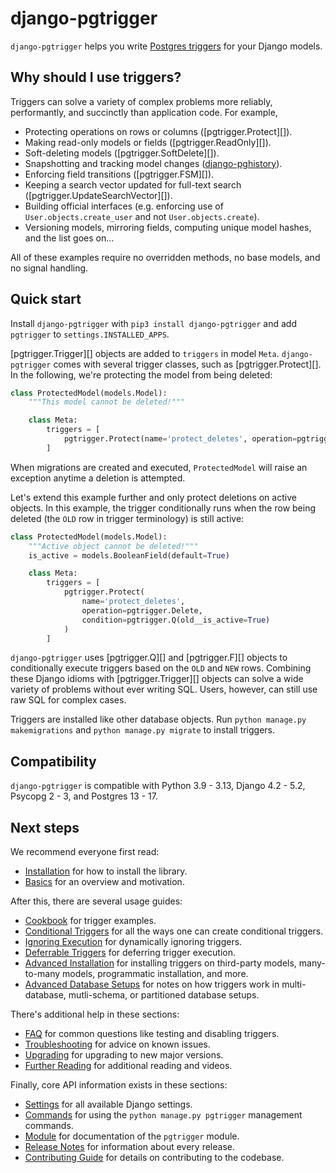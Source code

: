 # django-pgtrigger

`django-pgtrigger` helps you write [Postgres triggers](https://www.postgresql.org/docs/current/sql-createtrigger.html) for your Django models.

## Why should I use triggers?

Triggers can solve a variety of complex problems more reliably, performantly, and succinctly than application code. For example,

* Protecting operations on rows or columns ([pgtrigger.Protect][]).
* Making read-only models or fields ([pgtrigger.ReadOnly][]).
* Soft-deleting models ([pgtrigger.SoftDelete][]).
* Snapshotting and tracking model changes ([django-pghistory](https://django-pghistory.readthedocs.io)).
* Enforcing field transitions ([pgtrigger.FSM][]).
* Keeping a search vector updated for full-text search ([pgtrigger.UpdateSearchVector][]).
* Building official interfaces (e.g. enforcing use of `User.objects.create_user` and not `User.objects.create`).
* Versioning models, mirroring fields, computing unique model hashes, and the list goes on...

All of these examples require no overridden methods, no base models, and no signal handling.

## Quick start

Install `django-pgtrigger` with `pip3 install django-pgtrigger` and add `pgtrigger` to `settings.INSTALLED_APPS`.

[pgtrigger.Trigger][] objects are added to `triggers` in model `Meta`. `django-pgtrigger` comes with several trigger classes, such as [pgtrigger.Protect][]. In the following, we're protecting the model from being deleted:

```python
class ProtectedModel(models.Model):
    """This model cannot be deleted!"""

    class Meta:
        triggers = [
            pgtrigger.Protect(name='protect_deletes', operation=pgtrigger.Delete)
        ]
```

When migrations are created and executed, `ProtectedModel` will raise an exception anytime a deletion is attempted.

Let's extend this example further and only protect deletions on active objects. In this example, the trigger conditionally runs when the row being deleted (the `OLD` row in trigger terminology) is still active:

```python
class ProtectedModel(models.Model):
    """Active object cannot be deleted!"""
    is_active = models.BooleanField(default=True)

    class Meta:
        triggers = [
            pgtrigger.Protect(
                name='protect_deletes',
                operation=pgtrigger.Delete,
                condition=pgtrigger.Q(old__is_active=True)
            )
        ]
```

`django-pgtrigger` uses [pgtrigger.Q][] and [pgtrigger.F][] objects to conditionally execute triggers based on the `OLD` and `NEW` rows. Combining these Django idioms with [pgtrigger.Trigger][] objects can solve a wide variety of problems without ever writing SQL. Users, however, can still use raw SQL for complex cases.

Triggers are installed like other database objects. Run `python manage.py makemigrations` and `python manage.py migrate` to install triggers.

## Compatibility

`django-pgtrigger` is compatible with Python 3.9 - 3.13, Django 4.2 - 5.2, Psycopg 2 - 3, and Postgres 13 - 17.

## Next steps

We recommend everyone first read:

* [Installation](installation.md) for how to install the library.
* [Basics](basics.md) for an overview and motivation.

After this, there are several usage guides:

* [Cookbook](cookbook.md) for trigger examples.
* [Conditional Triggers](conditional.md) for all the ways one can create conditional triggers.
* [Ignoring Execution](ignoring_triggers.md) for dynamically ignoring triggers.
* [Deferrable Triggers](deferrable.md) for deferring trigger execution.
* [Advanced Installation](advanced_installation.md) for installing triggers on third-party models, many-to-many models, programmatic installation, and more.
* [Advanced Database Setups](advanced_db.md) for notes on how triggers work in multi-database, mutli-schema, or partitioned database setups.

There's additional help in these sections:

* [FAQ](faq.md) for common questions like testing and disabling triggers.
* [Troubleshooting](troubleshooting.md) for advice on known issues.
* [Upgrading](upgrading.md) for upgrading to new major versions.
* [Further Reading](further_reading.md) for additional reading and videos.

Finally, core API information exists in these sections:

* [Settings](settings.md) for all available Django settings.
* [Commands](commands.md) for using the `python manage.py pgtrigger` management commands.
* [Module](module.md) for documentation of the `pgtrigger` module.
* [Release Notes](release_notes.md) for information about every release.
* [Contributing Guide](contributing.md) for details on contributing to the codebase.
